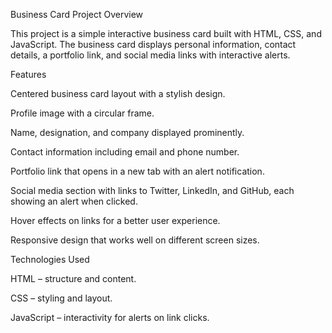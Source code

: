 Business Card Project
Overview

This project is a simple interactive business card built with HTML, CSS, and JavaScript. The business card displays personal information, contact details, a portfolio link, and social media links with interactive alerts.

Features

Centered business card layout with a stylish design.

Profile image with a circular frame.

Name, designation, and company displayed prominently.

Contact information including email and phone number.

Portfolio link that opens in a new tab with an alert notification.

Social media section with links to Twitter, LinkedIn, and GitHub, each showing an alert when clicked.

Hover effects on links for a better user experience.

Responsive design that works well on different screen sizes.

Technologies Used

HTML – structure and content.

CSS – styling and layout.

JavaScript – interactivity for alerts on link clicks.
